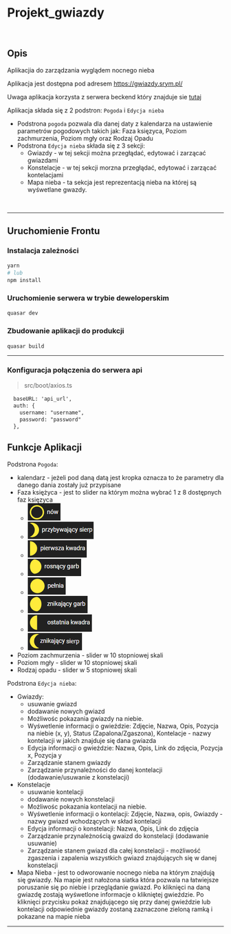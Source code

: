 # Projekt_gwiazdy

<br>

## Opis
Aplikacjia do zarządzania wyglądem nocnego nieba

Aplikacja jest dostępna pod adresem
https://gwiazdy.srym.pl/

Uwaga aplikacja korzysta z serwera beckend który znajduje sie [tutaj](https://github.com/SzymonRcode/GwiazdyApp)

Aplikacja składa się z 2 podstron: `Pogoda` i `Edycja nieba`
- Podstrona `pogoda` pozwala dla danej daty z kalendarza na ustawienie parametrów pogodowych takich jak: Faza księzyca, Poziom zachmurzenia, Poziom mgły oraz Rodzaj Opadu
- Podstrona `Edycja nieba` składa się z 3 sekcji:
    - Gwiazdy - w tej sekcji można przegłądać, edytować i zarzącać gwiazdami
    - Konstelacje - w tej sekcji morzna przegłądać, edytować i zarzącać kontelacjami
    - Mapa nieba - ta sekcja jest reprezentacją nieba na której są wyśwetlane gwazdy. 


<br>


---

## Uruchomienie Frontu
### Instalacja zależności
```bash
yarn
# lub
npm install
```

### Uruchomienie serwera w trybie deweloperskim
```bash
quasar dev
```

### Zbudowanie aplikacji do produkcji
```bash
quasar build
```
---


### Konfiguracja połączenia do serwera api
> src/boot/axios.ts
```
  baseURL: 'api_url',
  auth: {
    username: "username",
    password: "password"
  },

```


## Funkcje Aplikacji

Podstrona `Pogoda`:
 - kalendarz - jeżeli pod daną datą jest kropka oznacza to że parametry dla danego dania zostały już przypisane
 - Faza księżyca - jest to slider na którym można wybrać 1 z 8 dostępnych faz księzyca 
    - ![Nów](./samlpes/ksiezyc/now.png)
    - ![przybywający sierp](./samlpes/ksiezyc/przybywajacy_sierp.png)
    - ![pierwsza kwadra](./samlpes/ksiezyc/pierwsza_kwadra.png)
    - ![rosnący garb](./samlpes/ksiezyc/rosnacy_garb.png)
    - ![pełnia](./samlpes/ksiezyc/pelnia.png)
    - ![znikający garb](./samlpes/ksiezyc/znikajacy_garb.png)
    - ![ostatnia kwadra](./samlpes/ksiezyc/ostatnia_kwadra.png)
    - ![znikający sierp](./samlpes/ksiezyc/znikajacy_sierp.png)
 - Poziom zachmurzenia - slider w 10 stopniowej skali
 - Poziom mgły - slider w 10 stopniowej skali
 - Rodzaj opadu - slider w 5 stopniowej skali

Podstrona `Edycja nieba`:
- Gwiazdy:
    - usuwanie gwiazd
    - dodawanie nowych gwiazd
    - Możliwośc pokazania gwiazdy na niebie.
    - Wyśwetlenie informacji o gwieździe: Zdjęcie, Nazwa, Opis, Pozycja na niebie (x, y), Status (Zapalona/Zgaszona), Kontelacje - nazwy kontelacji w jakich znajduje się dana gwiazda
    - Edycja informacji o gwieździe: Nazwa, Opis, Link do zdjęcia, Pozycja x, Pozycja y
    - Zarządzanie stanem gwiazdy
    - Zarządzanie przynależności do danej kontelacji (dodawanie/usuwanie z konstelacji)
- Konstelacje
    - usuwanie kontelacji
    - dodawanie nowych konstelacji
    - Możliwośc pokazania kontelacji na niebie.
    - Wyśwetlenie informacji o kontelacji: Zdjęcie, Nazwa, opis, Gwiazdy - nazwy gwiazd wchodzących w skład kontelacji
    - Edycja informacji o konstelacji: Nazwa, Opis, Link do zdjęcia
    - Zarządzanie przynależnością gwaizd do konstelacji (dodawanie usuwanie)
    - Zarządzanie stanem gwiazd dla całej konstelacji - możliwość zgaszenia i zapalenia wszystkich gwiazd znajdujących się w danej konstelacji
- Mapa Nieba - jest to odworowanie nocnego nieba na którym znajdują się gwiazdy. Na mapie jest nałożona siatka która pozwala na łatwiejsze poruszanie się po niebie i przeglądanie gwiazd. Po kliknięci na daną gwiazdę zostają wyśwetlone informacje o klikniętej gwieździe. Po kliknięci przycisku pokaż znajdującego się przy danej gwieździe lub kontelacji odpowiednie gwiazdy zostaną zaznaczone zieloną ramką i pokazane na mapie nieba

---

